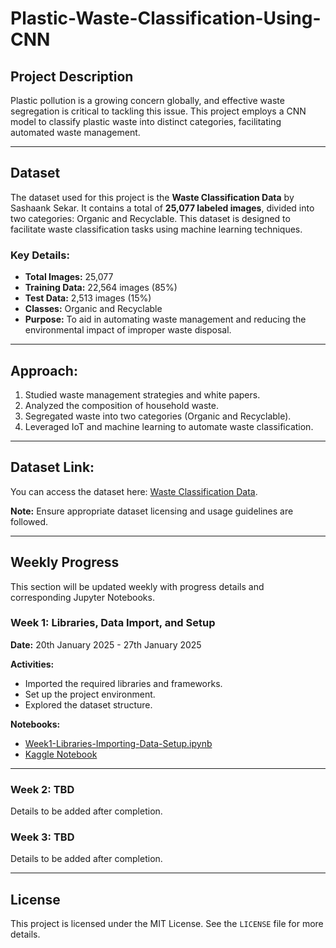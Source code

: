 # Plastic-Waste-Classification-Using-CNN

## Project Description
Plastic pollution is a growing concern globally, and effective waste segregation is critical to tackling this issue. This project employs a CNN model to classify plastic waste into distinct categories, facilitating automated waste management.

---

## Dataset
The dataset used for this project is the **Waste Classification Data** by Sashaank Sekar. It contains a total of **25,077 labeled images**, divided into two categories: Organic and Recyclable. This dataset is designed to facilitate waste classification tasks using machine learning techniques.

### Key Details:
- **Total Images:** 25,077  
- **Training Data:** 22,564 images (85%)  
- **Test Data:** 2,513 images (15%)  
- **Classes:** Organic and Recyclable  
- **Purpose:** To aid in automating waste management and reducing the environmental impact of improper waste disposal.

---

## Approach:
1. Studied waste management strategies and white papers.
2. Analyzed the composition of household waste.
3. Segregated waste into two categories (Organic and Recyclable).
4. Leveraged IoT and machine learning to automate waste classification.

---

## Dataset Link:
You can access the dataset here: [Waste Classification Data](https://www.kaggle.com/datasets).

**Note:** Ensure appropriate dataset licensing and usage guidelines are followed.

---

## Weekly Progress
This section will be updated weekly with progress details and corresponding Jupyter Notebooks.

### Week 1: Libraries, Data Import, and Setup  
**Date:** 20th January 2025 - 27th January 2025  

**Activities:**  
- Imported the required libraries and frameworks.  
- Set up the project environment.  
- Explored the dataset structure.

**Notebooks:**  
- [Week1-Libraries-Importing-Data-Setup.ipynb](importing-data-week1.ipynb)  
- [Kaggle Notebook](https://www.kaggle.com/code/rathodsejal/importing-data-week1)

---

### Week 2: TBD  
Details to be added after completion.

### Week 3: TBD  
Details to be added after completion.

---

## License
This project is licensed under the MIT License. See the `LICENSE` file for more details.
